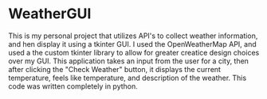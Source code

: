 # WeatherGUI
This is my personal project that utilizes API's to collect weather information, and hen display it using a tkinter GUI. I used the OpenWeatherMap API, and used a the 
custom tkinter library to allow for greater creatice design choices over my GUI. This application takes an input from the user for a city, then after clicking the 
"Check Weather" button, it displays the current temperature, feels like temperature, and description of the weather. This code was written completely in python.
